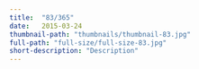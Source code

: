 ```yaml
---
title:  "83/365"
date:   2015-03-24
thumbnail-path: "thumbnails/thumbnail-83.jpg"
full-path: "full-size/full-size-83.jpg"
short-description: "Description"
---
```

